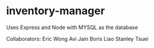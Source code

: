 # inventory-manager
Uses Express and Node with MYSQL as the database

Collaborators:
Eric Wong
Avi Jain
Boris Liao
Stanley Tsuei

